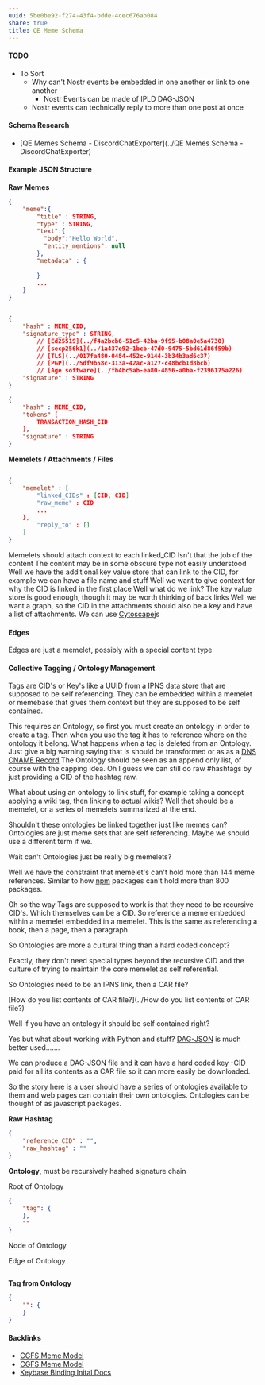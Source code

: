 ```yaml
---
uuid: 5be0be92-f274-43f4-bdde-4cec676ab084
share: true
title: QE Meme Schema
---
```

#### TODO

* To Sort
	* Why can't Nostr events be embedded in one another or link to one another
		* Nostr Events can be made of IPLD DAG-JSON
	* Nostr events can technically reply to more than one post at once

#### Schema Research

* [QE Memes Schema - DiscordChatExporter](../QE Memes Schema - DiscordChatExporter)


#### Example JSON Structure

**Raw Memes**
``` JSON
{
	"meme":{
		"title" : STRING,
	    "type" : STRING,
	    "text":{
	      "body":"Hello World",
	      "entity_mentions": null
	    },
	    "metadata" : {
	    
	    }
	    ...
	}
}


{
	"hash" : MEME_CID,
	"signature_type" : STRING,
		// [Ed25519](../f4a2bcb6-51c5-42ba-9f95-b08a0e5a4730) 
		// [secp256k1](../1a437e92-1bcb-47d0-9475-5bd61d86f59b)
		// [TLS](../017fa480-0484-452c-9144-3b34b3ad6c37)
		// [PGP](../5df9b58c-313a-42ac-a127-c48bcb1d8bcb)
		// [Age software](../fb4bc5ab-ea80-4856-a0ba-f2396175a226)
	"signature" : STRING
}

{
	"hash" : MEME_CID,
	"tokens" [
		TRANSACTION_HASH_CID
	],
	"signature" : STRING
}
```

**Memelets / Attachments / Files**
``` JSON

{
	"memelet" : [
		"linked_CIDs" : [CID, CID]
		"raw_meme" : CID
	    ...
	},
		"reply_to" : []
	]
}

```
Memelets should attach context to each linked_CID
Isn't that the job of the content
The content may be in some obscure type not easily understood
Well we have the additional key value store that can link to the CID, for example we can have a file name and stuff
Well we want to give context for why the CID is linked in the first place
Well what do we link?
The key value store is good enough, though it may be worth thinking of back links
Well we want a graph, so the CID in the attachments should also be a key and have a list of attachments.
We can use [Cytoscape](../7959eac3-09b5-42df-b702-a7c65458052e)js 



#### Edges

Edges are just a memelet, possibly with a special content type
#### **Collective Tagging / Ontology Management**

Tags are CID's or Key's like a UUID from a IPNS data store that are supposed to be self referencing. They can be embedded within a memelet or memebase that gives them context but they are supposed to be self contained.

This requires an Ontology, so first you must create an ontology in order to create a tag.
Then when you use the tag it has to reference where on the ontology it belong.
What happens when a tag is deleted from an Ontology.
Just give a big warning saying that is should be transformed or as as a [DNS](../6f2b1d6c-3b38-4e05-bf02-69af4d23f098) [CNAME Record](../5191c3c4-6264-4070-b4ca-c8bc1bb81884)
The Ontology should be seen as an append only list, of course with the capping idea.
Oh I guess we can still do raw #hashtags by just providing a CID of the hashtag raw.

What about using an ontology to link stuff, for example taking a concept applying a wiki tag, then linking to actual wikis?
Well that should be a memelet, or a series of memelets summarized at the end.

Shouldn't these ontologies be linked together just like memes can?
Ontologies are just meme sets that are self referencing.
Maybe we should use a different term if we.

Wait can't Ontologies just be really big memelets?

Well we have the constraint that memelet's can't hold more than 144 meme references. Similar to how [npm](../Software/List/npm) packages can't hold more than 800 packages.

Oh so the way Tags are supposed to work is that they need to be recursive CID's. Which themselves can be a CID. So reference a meme embedded within a memelet embedded in a memelet. This is the same as referencing a book, then a page, then a paragraph.

So Ontologies are more a cultural thing than a hard coded concept?

Exactly, they don't need special types beyond the recursive CID and the culture of trying to maintain the core memelet as self referential.

So Ontologies need to be an IPNS link, then a CAR file?

[How do you list contents of CAR file?](../How do you list contents of CAR file?)

Well if you have an ontology it should be self contained right?

Yes but what about working with Python and stuff? [DAG-JSON](../542cf224-0a5f-4c62-b4f8-41521da2dd50) is much better used.......

We can produce a DAG-JSON file and it can have a hard coded key -CID paid for all its contents as a CAR file so it can more easily be downloaded.

So the story here is a user should have a series of ontologies available to them and web pages can contain their own ontologies. Ontologies can be thought of as javascript packages.

**Raw Hashtag**
``` JSON
{
	"reference_CID" : "",
	"raw_hashtag" : ""
}
```

**Ontology**, must be recursively hashed signature chain

Root of Ontology
``` JSON
{
	"tag": {
	},
	""
}
```

Node of Ontology

Edge of Ontology
``` JSON

```

**Tag from Ontology**
``` JSON
{
	"": {
	}
}
```





#### Backlinks

* [CGFS Meme Model](/88bdf6a2-d788-4352-bb46-373a72542d71)
* [CGFS Meme Model](/88bdf6a2-d788-4352-bb46-373a72542d71)
* [Keybase Binding Inital Docs](/65f9c304-affc-4dc5-bde9-43994e99b2b9)